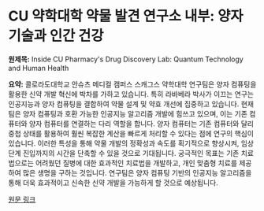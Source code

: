 # CU 약학대학 약물 발견 연구소 내부: 양자 기술과 인간 건강

**원제목:** Inside CU Pharmacy's Drug Discovery Lab: Quantum Technology and Human Health

**요약:** 콜로라도대학교 안슈츠 메디컬 캠퍼스 스캐그스 약학대학 연구팀은 양자 컴퓨팅을 활용한 신약 개발 혁신에 박차를 가하고 있습니다.  특히 라바베라 박사가 이끄는 연구는 인공지능과 양자 컴퓨팅을 결합하여 약물 설계 및 약효 개선에 집중하고 있습니다.  현재 팀은 양자 컴퓨팅과 호환 가능한 인공지능 알고리즘 개발에 힘쓰고 있으며, 이는 기존 컴퓨터와 양자 컴퓨터를 연결하는 다리 역할을 합니다.  양자 컴퓨터는 기존 컴퓨터와 달리 중첩 상태를 활용하여 훨씬 복잡한 계산을 빠르게 처리할 수 있다는 점에 연구의 핵심이 있습니다.  이러한 특성을 통해 약물 개발의 정확성과 속도를 획기적으로 향상시켜,  임상 단계 진입까지의 시간을 단축할 수 있을 것으로 기대됩니다.  궁극적인 목표는 기존 치료법으로는 어려웠던 질병에 대한 효과적인 치료법을 개발하고, 개인 맞춤형 치료를 제공하여 많은 생명을 구하는 것입니다.  연구팀은 양자 컴퓨팅 기반의 인공지능 알고리즘을 통해 더욱 효과적이고 신속한 신약 개발을 가능하게 할 것으로 예상됩니다.

[원문 링크](https://news.cuanschutz.edu/pharmacy/inside-cu-pharmacys-drug-discovery-lab-quantum-technology-and-human-health)
